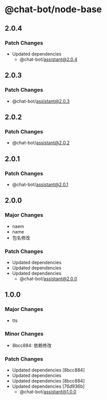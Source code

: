 # @chat-bot/node-base

## 2.0.4

### Patch Changes

- Updated dependencies
  - @chat-bot/assistant@2.0.4

## 2.0.3

### Patch Changes

- @chat-bot/assistant@2.0.3

## 2.0.2

### Patch Changes

- @chat-bot/assistant@2.0.2

## 2.0.1

### Patch Changes

- @chat-bot/assistant@2.0.1

## 2.0.0

### Major Changes

- naem
- name
- 包名修改

### Patch Changes

- Updated dependencies
- Updated dependencies
- Updated dependencies
  - @chat-bot/assistant@2.0.0

## 1.0.0

### Major Changes

- tts

### Minor Changes

- 8bcc884: 依赖修改

### Patch Changes

- Updated dependencies [8bcc884]
- Updated dependencies
- Updated dependencies [8bcc884]
- Updated dependencies [76d936b]
  - @chat-bot/assistant@1.0.0
